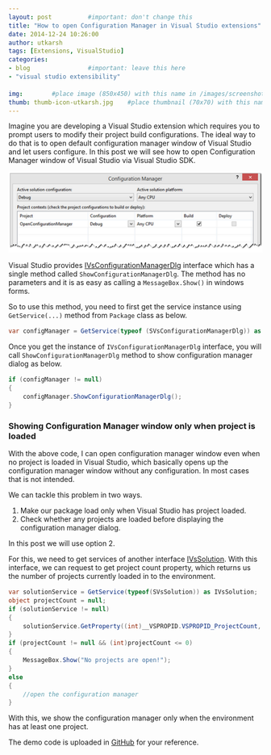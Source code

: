 ```yaml
---
layout: post          #important: don't change this
title: "How to open Configuration Manager in Visual Studio extensions"
date: 2014-12-24 10:26:00
author: utkarsh
tags: [Extensions, VisualStudio]
categories:
- blog                #important: leave this here
- "visual studio extensibility"
 
img:        #place image (850x450) with this name in /images/screenshots
thumb: thumb-icon-utkarsh.jpg    #place thumbnail (70x70) with this name in /images/screenshotsthumbs/
---
```

 
Imagine you are developing a Visual Studio extension which requires you to prompt users to modify their project build configurations. The ideal way to do that is to open default configuration manager window of Visual Studio and let users configure. In this post we will see how to open Configuration Manager window of Visual Studio via Visual Studio SDK. 
<!--more-->
![Alt text](/images/screenshots/utkarsh/vs_config_manager.png "Optional title")

Visual Studio provides [IVsConfigurationManagerDlg](http://msdn.microsoft.com/en-us/library/vstudio/microsoft.visualstudio.shell.interop.ivsconfigurationmanagerdlg.aspx) interface which has a single method called `ShowConfigurationManagerDlg`. The method has no parameters and it is as easy as calling a `MessageBox.Show()` in windows forms. 

So to use this method, you need to first get the service instance using `GetService(...)` method from `Package` class as below.

```csharp
var configManager = GetService(typeof (SVsConfigurationManagerDlg)) as IVsConfigurationManagerDlg;
```

Once you get the instance of `IVsConfigurationManagerDlg` interface, you will call `ShowConfigurationManagerDlg` method to show configuration manager dialog as below.

```csharp
if (configManager != null)
{
    configManager.ShowConfigurationManagerDlg();
}
```

### Showing Configuration Manager window only when project is loaded ###

With the above code, I can open configuration manager window even when no project is loaded in Visual Studio, which basically opens up the configuration manager window without any configuration. In most cases that is not intended. 

We can tackle this problem in two ways.

1. Make our package load only when Visual Studio has project loaded.
2. Check whether any projects are loaded before displaying the configuration manager dialog.

In this post we will use option 2.

For this, we need to get services of another interface [IVsSolution](http://msdn.microsoft.com/en-us/library/microsoft.visualstudio.shell.interop.ivssolution.aspx). With this interface, we can request to get project count property, which returns us the number of projects currently loaded in to the environment.

```csharp
var solutionService = GetService(typeof(SVsSolution)) as IVsSolution;
object projectCount = null;
if (solutionService != null)
{
    solutionService.GetProperty((int)__VSPROPID.VSPROPID_ProjectCount, out projectCount);
}
if (projectCount != null && (int)projectCount <= 0)
{
    MessageBox.Show("No projects are open!");
}
else
{
	//open the configuration manager
}
```

With this, we show the configuration manager only when the environment has at least one project.

The demo code is uploaded in [GitHub](https://github.com/onlyutkarsh/OpenConfigurationManager) for your reference.
